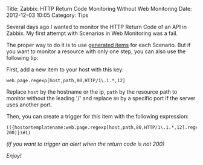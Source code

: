 Title: Zabbix: HTTP Return Code Monitoring Without Web Monitoring
Date: 2012-12-03 10:05
Category: Tips 

Several days ago I wanted to monitor the HTTP Return Code of an API in Zabbix. My first attempt with Scenarios in Web Monitoring was a fail.

The proper way to do it is to use [generated items](http://www.zabbix.com/documentation/2.0/manual/web_monitoring/items#scenario_items) for each Scenario. But if you want to monitor a resource with only one step, you can also use the following tip:


First, add a new item to your host with this key:

```
web.page.regexp[host,path,80,HTTP/1\.1.*,12]
```

Replace `host` by the hostname or the ip, `path` by the resource path to monitor without the leading '/' and replace `80` by a specific port if the server uses another port.

Then, you can create a trigger for this item with the following expression:

```
(({hostortemplatename:web.page.regexp[host,path,80,HTTP/1\.1.*,12].regexp(HTTP/1.1\ 200)})#1)
```

_(if you want to trigger an alert when the return code is not 200)_

_Enjoy!_

